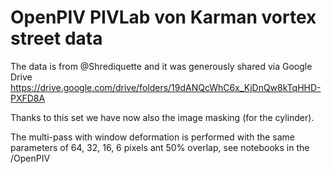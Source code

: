 # OpenPIV PIVLab von Karman vortex street data

The data is from @Shrediquette and it was generously shared via Google Drive https://drive.google.com/drive/folders/19dANQcWhC6x_KjDnQw8kTqHHD-PXFD8A

Thanks to this set we have now also the image masking (for the cylinder). 

The multi-pass with window deformation is performed with the same parameters of 64, 32, 16, 6 pixels ant 50% overlap, see notebooks in the /OpenPIV
